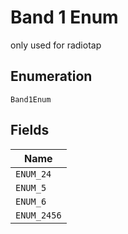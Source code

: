 
# Band 1 Enum

only used for radiotap

## Enumeration

`Band1Enum`

## Fields

| Name |
|  --- |
| `ENUM_24` |
| `ENUM_5` |
| `ENUM_6` |
| `ENUM_2456` |

